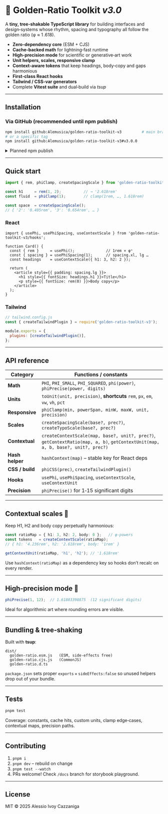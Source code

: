 # 🦋 Golden‑Ratio Toolkit *v3.0*

A **tiny, tree‑shakable TypeScript library** for building interfaces and design‑systems whose rhythm, spacing and typography all follow the golden ratio (φ ≈ 1 .618).

* **Zero‑dependency core** (ESM + CJS)
* **Cache‑backed math** for lightning‑fast runtime
* **High‑precision mode** for scientific or generative‑art work
* **Unit helpers, scales, responsive clamp**
* **Context‑aware tokens** that keep headings, body‑copy and gaps harmonious
* **First‑class React hooks**
* **Tailwind / CSS‑var generators**
* Complete **Vitest suite** and dual‑build via *tsup*

---

## Installation

### Via GitHub (recommended until npm publish)

```bash
npm install github:Alemusica/golden-ratio-toolkit-v3         # main branch
# or a specific tag
npm install github:Alemusica/golden-ratio-toolkit-v3#v3.0.0
```

<details>
<summary>Planned npm publish</summary>

```bash
npm i golden-ratio-toolkit   # or pnpm / yarn
```

> The package ships as **ESM** (`dist/index.js`) and **CommonJS** (`dist/index.cjs`); typings included.
</details>

---

## Quick start

```ts
import { rem, phiClamp, createSpacingScale } from 'golden-ratio-toolkit-v3';

const h1     = rem(1, 2);          // → '2.618rem'
const fluid  = phiClamp(1);        // clamp(1rem, …, 1.618rem)

const space  = createSpacingScale(); 
// { '2': '0.405rem', '3': '0.654rem', … }
```

### React

```tsx
import { usePhi, usePhiSpacing, useContextScale } from 'golden-ratio-toolkit-v3/hooks';

function Card() {
  const { rem }     = usePhi();              // 1rem × φⁿ
  const { spacing } = usePhiSpacing(1);      // spacing.xl, lg …
  const headings    = useContextScale({ h1: 3, h2: 2 });

  return (
    <article style={{ padding: spacing.lg }}>
      <h1 style={{ fontSize: headings.h1 }}>Title</h1>
      <p style={{ fontSize: rem(0) }}>Body copy</p>
    </article>
  );
}
```

### Tailwind

```js
// tailwind.config.js
const { createTailwindPlugin } = require('golden-ratio-toolkit-v3');

module.exports = {
  plugins: [createTailwindPlugin()],
};
```

---

## API reference

| Category      | Functions / constants |
|---------------|-----------------------|
| **Math**      | `PHI`, `PHI_SMALL`, `PHI_SQUARED`, `phi(power)`, `phiPrecise(power, digits)` |
| **Units**     | `toUnit(unit, precision)`, **shortcuts** `rem`, `px`, `em`, `vw`, `vh`, `pct` |
| **Responsive**| `phiClamp(min, powerSpan, minW, maxW, unit, precision)` |
| **Scales**    | `createSpacingScale(base?, prec?)`, `createTypoScale(base?, prec?)` |
| **Contextual**| `createContextScale(map, base?, unit?, prec?)`,<br>`getContextRatio(map, a, b)`, `getContextUnit(map, a, b, base?, unit?, prec?)` |
| **Hash helper** | `hashContext(map)` – stable key for React deps |
| **CSS / build** | `phiCSS(prec)`, `createTailwindPlugin()` |
| **Hooks**       | `usePhi`, `usePhiSpacing`, `useContextScale`, `useContextUnit` |
| **Precision**   | `phiPrecise()` for 1‑15 significant digits |

---

## Contextual scales 🌻

Keep H1, H2 and body copy perpetually harmonious:

```ts
const ratioMap = { h1: 3, h2: 2, body: 0 };   // φ‑powers
const tokens   = createContextScale(ratioMap);
// { h1: '4.236rem', h2: '2.618rem', body: '1rem' }

getContextUnit(ratioMap, 'h1', 'h2'); // '1.618rem'
```

Use `hashContext(ratioMap)` as a dependency key so hooks don’t recalc on every render.

---

## High‑precision mode 🔬

```ts
phiPrecise(1, 12);  // 1.61803398875  (12 significant digits)
```

Ideal for algorithmic art where rounding errors are visible.

---

## Bundling & tree‑shaking

Built with **tsup**:

```
dist/
  golden-ratio.esm.js   (ESM, side‑effects free)
  golden-ratio.cjs.js   (CommonJS)
  golden-ratio.d.ts
```

`package.json` sets proper `exports` + `sideEffects:false` so unused helpers drop out of your bundle.

---

## Tests

```bash
pnpm test
```

Coverage: constants, cache hits, custom units, clamp edge‑cases, contextual maps, precision paths.

---

## Contributing

1. `pnpm i`
2. `pnpm dev` – rebuild on change
3. `pnpm test --watch`
4. PRs welcome! Check `/docs` branch for storybook playground.

---

## License

MIT © 2025 Alessio Ivoy Cazzaniga
